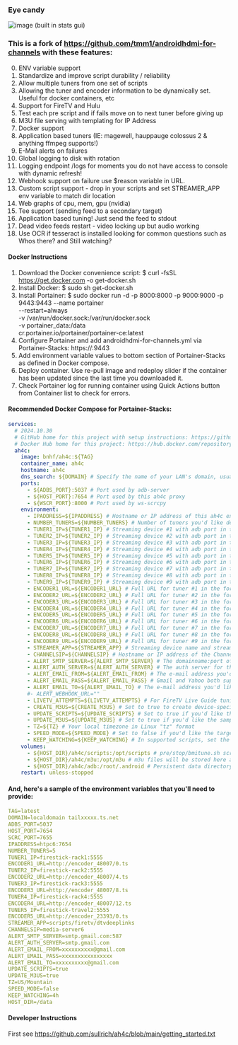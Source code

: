 ### Eye candy

![image](static/status_ss.png)
(built in stats gui)

### This is a fork of https://github.com/tmm1/androidhdmi-for-channels with these features:

0. ENV variable support
1. Standardize and improve script durability / reliability
2. Allow multiple tuners from one set of scripts
3. Allowing the tuner and encoder information to be dynamically set.  Useful for docker containers, etc
4. Support for FireTV and Hulu
5. Test each pre script and if fails move on to next tuner before giving up
6. M3U file serving with templating for IP Address
7. Docker support
8. Application based tuners (IE: magewell, hauppauge colossus 2 & anything ffmpeg supports!)
9. E-Mail alerts on failures
10. Global logging to disk with rotation
11. Logging endpoint /logs for moments you do not have access to console with dynamic refresh!
12. Webhook support on failure use $reason variable in URL.
13. Custom script support - drop in your scripts and set STREAMER_APP env variable to match dir location
14. Web graphs of cpu, mem, gpu (nvidia)
15. Tee support (sending feed to a secondary target)
16. Application based tuning! Just send the feed to stdout
17. Dead video feeds restart - video locking up but audio working
18. Use OCR if tesseract is installed looking for common questions such as Whos there? and Still watching?

#### Docker Instructions

1. Download the Docker convenience script:
   $ curl -fsSL https://get.docker.com -o get-docker.sh
2. Install Docker:
   $ sudo sh get-docker.sh
3. Install Portainer:
   $ sudo docker run -d -p 8000:8000 -p 9000:9000 -p 9443:9443 --name portainer \
    --restart=always \
    -v /var/run/docker.sock:/var/run/docker.sock \
    -v portainer_data:/data \
    cr.portainer.io/portainer/portainer-ce:latest
4. Configure Portainer and add androidhdmi-for-channels.yml via Portainer-Stacks:
   https://<hostname or IP of server>:9443
5. Add environment variable values to bottom section of Portainer-Stacks as defined in Docker compose.
6. Deploy container.
   Use re-pull image and redeploy slider if the container has been updated since the last time you downloaded it.
7. Check Portainer log for running container using Quick Actions button from Container list to check for errors.

#### Recommended Docker Compose for Portainer-Stacks:

```yaml
services:
  # 2024.10.30
  # GitHub home for this project with setup instructions: https://github.com/sullrich/ah4c
  # Docker Hub home for this project: https://hub.docker.com/repository/docker/bnhf/ah4c
  ah4c:
    image: bnhf/ah4c:${TAG}
    container_name: ah4c
    hostname: ah4c
    dns_search: ${DOMAIN} # Specify the name of your LAN's domain, usually local or localdomain
    ports:
      - ${ADBS_PORT}:5037 # Port used by adb-server
      - ${HOST_PORT}:7654 # Port used by this ah4c proxy
      - ${WSCR_PORT}:8000 # Port used by ws-scrcpy
    environment:
      - IPADDRESS=${IPADDRESS} # Hostname or IP address of this ah4c extension to be used in M3U file (also add port number if not in M3U)
      - NUMBER_TUNERS=${NUMBER_TUNERS} # Number of tuners you'd like defined 1, 2, 3, 4, 5, 6, 7, 8 or 9 supported
      - TUNER1_IP=${TUNER1_IP} # Streaming device #1 with adb port in the form hostname:port or ip:port
      - TUNER2_IP=${TUNER2_IP} # Streaming device #2 with adb port in the form hostname:port or ip:port
      - TUNER3_IP=${TUNER3_IP} # Streaming device #3 with adb port in the form hostname:port or ip:port
      - TUNER4_IP=${TUNER4_IP} # Streaming device #4 with adb port in the form hostname:port or ip:port
      - TUNER5_IP=${TUNER5_IP} # Streaming device #5 with adb port in the form hostname:port or ip:port
      - TUNER6_IP=${TUNER6_IP} # Streaming device #6 with adb port in the form hostname:port or ip:port
      - TUNER7_IP=${TUNER7_IP} # Streaming device #7 with adb port in the form hostname:port or ip:port
      - TUNER8_IP=${TUNER8_IP} # Streaming device #8 with adb port in the form hostname:port or ip:port
      - TUNER9_IP=${TUNER9_IP} # Streaming device #9 with adb port in the form hostname:port or ip:port
      - ENCODER1_URL=${ENCODER1_URL} # Full URL for tuner #1 in the form http://hostname/stream or http://ip/stream
      - ENCODER2_URL=${ENCODER2_URL} # Full URL for tuner #2 in the form http://hostname/stream or http://ip/stream
      - ENCODER3_URL=${ENCODER3_URL} # Full URL for tuner #3 in the form http://hostname/stream or http://ip/stream
      - ENCODER4_URL=${ENCODER4_URL} # Full URL for tuner #4 in the form http://hostname/stream or http://ip/stream
      - ENCODER5_URL=${ENCODER5_URL} # Full URL for tuner #5 in the form http://hostname/stream or http://ip/stream
      - ENCODER6_URL=${ENCODER6_URL} # Full URL for tuner #6 in the form http://hostname/stream or http://ip/stream
      - ENCODER7_URL=${ENCODER7_URL} # Full URL for tuner #7 in the form http://hostname/stream or http://ip/stream
      - ENCODER8_URL=${ENCODER8_URL} # Full URL for tuner #8 in the form http://hostname/stream or http://ip/stream
      - ENCODER9_URL=${ENCODER9_URL} # Full URL for tuner #9 in the form http://hostname/stream or http://ip/stream
      - STREAMER_APP=${STREAMER_APP} # Streaming device name and streaming app you're using in the form scripts/streamer/app (use lowercase with slashes between as shown)
      - CHANNELSIP=${CHANNELSIP} # Hostname or IP address of the Channels DVR server itself
      - ALERT_SMTP_SERVER=${ALERT_SMTP_SERVER} # The domainname:port of the SMTP server you'll be using like smtp.gmail.com:587. This is for sending ah4c alerts if tuning fails.
      - ALERT_AUTH_SERVER=${ALERT_AUTH_SERVER} # The auth server for the e-mail you'll be using like smtp.gmail.com
      - ALERT_EMAIL_FROM=${ALERT_EMAIL_FROM} # The e-mail address you'd like your ah4c failure alert e-mails to show as being from.
      - ALERT_EMAIL_PASS=${ALERT_EMAIL_PASS} # Gmail and Yahoo both support the creation of app-specific e-mail passwords, and this is the way to go! It's NOT recommended to use your everyday e-mail password.
      - ALERT_EMAIL_TO=${ALERT_EMAIL_TO} # The e-mail address you'd like your alert e-mails sent to.
      #- ALERT_WEBHOOK_URL=""
      - LIVETV_ATTEMPTS=${LIVETV_ATTEMPTS} # For FireTV Live Guide tuning only, set maximum number of attempts at finding the desired channel
      - CREATE_M3US=${CREATE_M3US} # Set to true to create device-specific M3Us for use with Amazon Prime Premium channels -- requires a FireTV device
      - UPDATE_SCRIPTS=${UPDATE_SCRIPTS} # Set to true if you'd like the sample scripts and STREAMER_APP scripts updated whether they exist or not
      - UPDATE_M3US=${UPDATE_M3US} # Set to true if you'd like the sample m3us updated whether they exist or not
      - TZ=${TZ} # Your local timezone in Linux "tz" format
      - SPEED_MODE=${SPEED_MODE} # Set to false if you'd like the target streaming app to be closed after each tuning cycle (limited script support).
      - KEEP_WATCHING=${KEEP_WATCHING} # In supported scripts, set the delay before resending a tuning deeplink to prevent "Are you still watching?" type messages. Examples: Use 4h for 4 hours or 240m for 240 minutes.
    volumes:
      - ${HOST_DIR}/ah4c/scripts:/opt/scripts # pre/stop/bmitune.sh scripts will be stored in this bound host directory under streamer/app
      - ${HOST_DIR}/ah4c/m3u:/opt/m3u # m3u files will be stored here and hosted at http://<hostname or ip>:7654/m3u for use in Channels DVR - Custom Channels settings
      - ${HOST_DIR}/ah4c/adb:/root/.android # Persistent data directory for adb keys
    restart: unless-stopped
```

#### And, here's a sample of the environment variables that you'll need to provide:
```yaml
TAG=latest
DOMAIN=localdomain tailxxxxx.ts.net
ADBS_PORT=5037
HOST_PORT=7654
SCRC_PORT=7655
IPADDRESS=htpc6:7654
NUMBER_TUNERS=5
TUNER1_IP=firestick-rack1:5555
ENCODER1_URL=http://encoder_48007/0.ts
TUNER2_IP=firestick-rack2:5555
ENCODER2_URL=http://encoder_48007/4.ts
TUNER3_IP=firestick-rack3:5555
ENCODER3_URL=http://encoder_48007/8.ts
TUNER4_IP=firestick-rack4:5555
ENCODER4_URL=http://encoder_48007/12.ts
TUNER5_IP=firestick-travel2:5555
ENCODER5_URL=http://encoder_23393/0.ts
STREAMER_APP=scripts/firetv/dtvdeeplinks
CHANNELSIP=media-server6
ALERT_SMTP_SERVER=smtp.gmail.com:587
ALERT_AUTH_SERVER=smtp.gmail.com
ALERT_EMAIL_FROM=xxxxxxxxxx@gmail.com
ALERT_EMAIL_PASS=xxxxxxxxxxxxxxxx
ALERT_EMAIL_TO=xxxxxxxxxx@gmail.com
UPDATE_SCRIPTS=true
UPDATE_M3US=true
TZ=US/Mountain
SPEED_MODE=false
KEEP_WATCHING=4h
HOST_DIR=/data
```

#### Developer Instructions
First see https://github.com/sullrich/ah4c/blob/main/getting_started.txt

